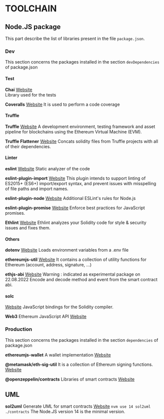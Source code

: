 # TOOLCHAIN

## Node.JS  package
This part describe the list of libraries present in the file `package.json`.

### Dev
This section concerns the packages installed in the section `devDependencies` of package.json

#### Test

**Chai**
[Website](https://www.chaijs.com/)  
Library used for the tests

**Coveralls**
[Website](https://coveralls.io/)
It is used to perform a code coverage

#### Truffle
**Truffle**
[Website](https://trufflesuite.com/)
A development environment, testing framework and asset pipeline for blockchains using the Ethereum Virtual Machine (EVM).

**Truffle Flattener**
[Website](https://www.npmjs.com/package/truffle-flattener)
Concats solidity files from Truffle projects with all of their dependencies.

#### Linter

**eslint**
[Website](https://eslint.org/)
Static analyzer of the code

**eslint-plugin-import**
[Website](https://github.com/import-js/eslint-plugin-import)
This plugin intends to support linting of ES2015+ (ES6+) import/export syntax, and prevent issues with misspelling of file paths and import names. 

**eslint-plugin-node**
[Website](https://github.com/mysticatea/eslint-plugin-node)
Additional ESLint's rules for Node.js

**eslint-plugin-promise**
[Website](https://github.com/eslint-community/eslint-plugin-promise)
Enforce best practices for JavaScript promises.

**Ethlint**
[Website](https://github.com/duaraghav8/Ethlint)
Ethlint analyzes your Solidity code for style & security issues and fixes them.

#### Others

**dotenv**
[Website](https://www.npmjs.com/package/dotenv)
Loads environment variables from a .env file 

**ethereumjs-util**
[Website](https://www.npmjs.com/package/ethereumjs-util)
It contains a collection of utility functions for Ethereum (account, address, signature, ...)

**ethjs-abi**
[Website](https://github.com/ethjs/ethjs-abi)
Warning : indicated as experimental package on 22.08.2022
Encode and decode method and event from the smart contract abi.

#### solc
[Website](https://github.com/ethereum/solc-js)
JavaScript bindings for the Solidity compiler.

**Web3**
Ethereum JavaScript API
[Website](https://github.com/web3/web3.js)

### Production 

This section concerns the packages installed in the section `dependencies` of package.json

**ethereumjs-wallet**
A wallet implementation
[Website](https://www.npmjs.com/package/ethereumjs-wallet)

**@metamask/eth-sig-util**
It is a collection of Ethereum signing functions.
[Website](https://github.com/MetaMask/eth-sig-util)

**@openzeppelin/contracts**
Libraries of smart contracts
[Website](https://www.openzeppelin.com/contracts)

## UML

**sol2uml** 
Generate UML for smart contracts
[Website](https://github.com/naddison36/sol2uml)
`
nvm use 14
sol2uml ./contracts
`
The Node.JS version 14 is the minimal version.
